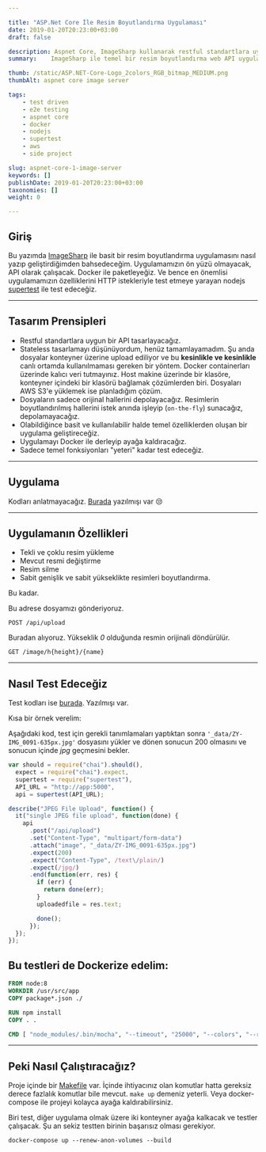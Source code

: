 ```yaml
---

title: "ASP.Net Core İle Resim Boyutlandırma Uygulaması"
date: 2019-01-20T20:23:00+03:00
draft: false

description: Aspnet Core, ImageSharp kullanarak restful standartlara uymaya çalışarak bir API geliştirip, nodejs ile bu API'yi Docker ile test edeceğiz.
summary:	ImageSharp ile temel bir resim boyutlandırma web API uygulamasının, Docker ile çalıştırıp nodejs supertest ile test edeceğiz.

thumb: /static/ASP.NET-Core-Logo_2colors_RGB_bitmap_MEDIUM.png
thumbAlt: aspnet core image server

tags: 
    - test driven
    - e2e testing
    - aspnet core
    - docker
    - nodejs
    - supertest
    - aws
    - side project

slug: aspnet-core-1-image-server
keywords: []
publishDate: 2019-01-20T20:23:00+03:00
taxonomies: []
weight: 0

---
```


## Giriş

Bu yazımda [ImageSharp][imagesharp] ile basit bir resim boyutlandırma uygulamasını nasıl yazıp geliştirdiğimden bahsedeceğim. Uygulamamızın ön yüzü olmayacak, API olarak çalışacak.
Docker ile paketleyeğiz. Ve bence en önemlisi uygulamamızın özelliklerini HTTP istekleriyle test etmeye yarayan nodejs [supertest][supertest] ile test edeceğiz.

---

## Tasarım Prensipleri

- Restful standartlara uygun bir API tasarlayacağız.
- Stateless tasarlamayı düşünüyordum, henüz tamamlayamadım. Şu anda dosyalar konteyner üzerine upload ediliyor ve bu **kesinlikle ve kesinlikle** canlı ortamda kullanılmaması gereken bir yöntem. Docker containerları üzerinde kalıcı veri tutmayınız. Host makine üzerinde bir klasöre, konteyner içindeki bir klasörü bağlamak çözümlerden biri. Dosyaları AWS S3'e yüklemek ise planladığım çözüm.
- Dosyaların sadece orijinal hallerini depolayacağız. Resimlerin  boyutlandırılmış hallerini istek anında işleyip (`on-the-fly`) sunacağız, depolamayacağız.
- Olabildiğince basit ve kullanılabilir halde temel özelliklerden oluşan bir uygulama geliştireceğiz.
- Uygulamayı Docker ile derleyip ayağa kaldıracağız.
- Sadece temel fonksiyonları "yeteri" kadar test edeceğiz.

---

## Uygulama

Kodları anlatmayacağız. [Burada][src] yazılmışı var 😒

---

## Uygulamanın Özellikleri

- Tekli ve çoklu resim yükleme
- Mevcut resmi değiştirme
- Resim silme
- Sabit genişlik ve sabit yükseklikte resimleri boyutlandırma.

Bu kadar.

Bu adrese dosyamızı gönderiyoruz.

```http
POST /api/upload
```


Buradan alıyoruz. Yükseklik *0* olduğunda resmin orijinali döndürülür.

```http
GET /image/h{height}/{name}
```

---

## Nasıl Test Edeceğiz

Test kodları ise [burada][src-test]. Yazılmışı var. 

Kısa bir örnek verelim:

Aşağıdaki kod, test için gerekli tanımlamaları yaptıktan sonra `'_data/ZY-IMG_0091-635px.jpg'` dosyasını yükler ve dönen sonucun 200 olmasını ve sonucun içinde _jpg_ geçmesini bekler.


```js
var should = require("chai").should(),
  expect = require("chai").expect,
  supertest = require("supertest"),
  API_URL = "http://app:5000",
  api = supertest(API_URL);

describe("JPEG File Upload", function() {
  it("single JPEG file upload", function(done) {
    api
      .post("/api/upload")
      .set("Content-Type", "multipart/form-data")
      .attach("image", "_data/ZY-IMG_0091-635px.jpg")
      .expect(200)
      .expect("Content-Type", /text\/plain/)
      .expect(/jpg/)
      .end(function(err, res) {
        if (err) {
          return done(err);
        }
        uploadedfile = res.text;

        done();
      });
  });
});
```

## Bu testleri de Dockerize edelim:


```Dockerfile
FROM node:8
WORKDIR /usr/src/app
COPY package*.json ./

RUN npm install
COPY . .

CMD [ "node_modules/.bin/mocha", "--timeout", "25000", "--colors", "--reporter", "mocha-jenkins-reporter"]
```

---

## Peki Nasıl Çalıştıracağız?

Proje içinde bir [Makefile][makefile] var. İçinde ihtiyacınız olan komutlar hatta gereksiz derece fazlalık komutlar bile mevcut. `make up` demeniz yeterli. Veya docker-compose ile projeyi kolayca ayağa kaldırabilirsiniz.

Biri test, diğer uygulama olmak üzere iki konteyner ayağa kalkacak ve testler çalışacak.
Şu an sekiz testten birinin başarısız olması gerekiyor.

```shell
docker-compose up --renew-anon-volumes --build
```


<!-- ----------------- -->

[imagesharp]:   http://example.com/  "Optional Title Here"

[supertest]:    http://example.com/  "Optional Title Here"
[src]:          https://github.com/guneysus/dotnetcore-imageserver/tree/master/src/ImageServer
[src-test]:    https://github.com/guneysus/dotnetcore-imageserver/tree/master/tests
[makefile]:    https://github.com/guneysus/dotnetcore-imageserver/blob/master/Makefile
